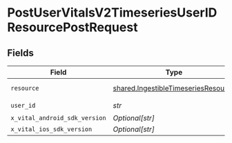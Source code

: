 # PostUserVitalsV2TimeseriesUserIDResourcePostRequest


## Fields

| Field                                                                                      | Type                                                                                       | Required                                                                                   | Description                                                                                |
| ------------------------------------------------------------------------------------------ | ------------------------------------------------------------------------------------------ | ------------------------------------------------------------------------------------------ | ------------------------------------------------------------------------------------------ |
| `resource`                                                                                 | [shared.IngestibleTimeseriesResource](../../models/shared/ingestibletimeseriesresource.md) | :heavy_check_mark:                                                                         | An enumeration.                                                                            |
| `user_id`                                                                                  | *str*                                                                                      | :heavy_check_mark:                                                                         | N/A                                                                                        |
| `x_vital_android_sdk_version`                                                              | *Optional[str]*                                                                            | :heavy_minus_sign:                                                                         | N/A                                                                                        |
| `x_vital_ios_sdk_version`                                                                  | *Optional[str]*                                                                            | :heavy_minus_sign:                                                                         | N/A                                                                                        |